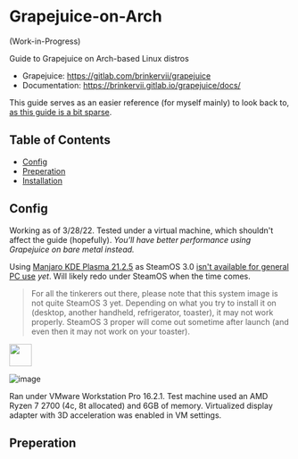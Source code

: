 # Grapejuice-on-Arch
(Work-in-Progress)

Guide to Grapejuice on Arch-based Linux distros

- Grapejuice: https://gitlab.com/brinkervii/grapejuice
- Documentation: https://brinkervii.gitlab.io/grapejuice/docs/

This guide serves as an easier reference (for myself mainly) to look back to, [as this guide is a bit sparse](https://brinkervii.gitlab.io/grapejuice/docs/Installing-from-package/Arch-Linux-and-similar.html).

## Table of Contents
- [Config](https://github.com/ricky8k/Grapejuice-on-Arch#Config)
- [Preperation](https://github.com/ricky8k/Grapejuice-on-Arch#Preperation)
- [Installation](https://github.com/ricky8k/Grapejuice-on-Arch#Installation)

## Config
Working as of 3/28/22. Tested under a virtual machine, which shouldn't affect the guide (hopefully). *You'll have better performance using Grapejuice on bare metal instead.*

Using [Manjaro KDE Plasma 21.2.5](https://download.manjaro.org/kde/21.2.5/manjaro-kde-21.2.5-220314-linux515.iso) as SteamOS 3.0 [isn't available for general PC use](https://help.steampowered.com/en/faqs/view/1B71-EDF2-EB6D-2BB3) *yet*. Will likely redo under SteamOS when the time comes.

> For all the tinkerers out there, please note that this system image is not quite SteamOS 3 yet. Depending on what you try to install it on (desktop, another handheld, refrigerator, toaster), it may not work properly. SteamOS 3 proper will come out sometime after launch (and even then it may not work on your toaster).

<img src="https://user-images.githubusercontent.com/92121005/160516945-ec165b33-ffa8-4c5b-b639-4eccddde21f7.png" width="40">

![image](https://user-images.githubusercontent.com/92121005/160515637-5dfa61ec-399b-49ed-a6ab-e99ba479d773.png)

Ran under VMware Workstation Pro 16.2.1. Test machine used an AMD Ryzen 7 2700 (4c, 8t allocated) and 6GB of memory. Virtualized display adapter with 3D acceleration was enabled in VM settings.

## Preperation
